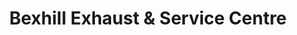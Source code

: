 ---
title: "Bexhill Exhaust & Service Centre"
url: /bexhill-on-sea/bexhill-exhaust-and-service-centre/
shop: car repair
---